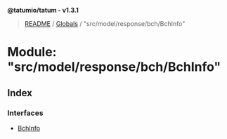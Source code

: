 **@tatumio/tatum - v1.3.1**

> [README](../README.md) / [Globals](../globals.md) / "src/model/response/bch/BchInfo"

# Module: "src/model/response/bch/BchInfo"

## Index

### Interfaces

* [BchInfo](../interfaces/_src_model_response_bch_bchinfo_.bchinfo.md)

